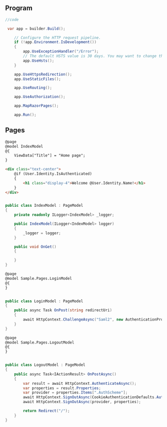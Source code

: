 ## Program

``` cs title="Program.cs" linenums="1" hl_lines="18"
//code

 var app = builder.Build();

    // Configure the HTTP request pipeline.
    if (!app.Environment.IsDevelopment())
    {
        app.UseExceptionHandler("/Error");
        // The default HSTS value is 30 days. You may want to change this for production scenarios, see https://aka.ms/aspnetcore-hsts.
        app.UseHsts();
    }

    app.UseHttpsRedirection();
    app.UseStaticFiles();

    app.UseRouting();

    app.UseAuthorization();

    app.MapRazorPages();

    app.Run();
```


## Pages

``` html title="Index.cshtml"
@page
@model IndexModel
@{
    ViewData["Title"] = "Home page";
}

<div class="text-center">
    @if (User.Identity.IsAuthenticated)
    {
        <h1 class="display-4">Welcome @User.Identity.Name!</h1>
    }
</div>
```



``` cs title="Index.cshtml.cs"

public class IndexModel : PageModel
{
    private readonly ILogger<IndexModel> _logger;

    public IndexModel(ILogger<IndexModel> logger)
    {
        _logger = logger;
    }

    public void OnGet()
    {

    }
}

```



``` html title="Login.cshtml"
@page
@model Sample.Pages.LoginModel
@{
}
```



``` cs title="Login.cshtml.cs"

public class LoginModel : PageModel
{
    public async Task OnPost(string redirectUri)
    {
        await HttpContext.ChallengeAsync("Saml2", new AuthenticationProperties { RedirectUri = redirectUri });
    }
}

```



``` html title="Logout.cshtml"
@page
@model Sample.Pages.LogoutModel
@{
}
```

``` cs title="Login.cshtml.cs"

public class LogoutModel : PageModel
{
    public async Task<IActionResult> OnPostAsync()
    {
        var result = await HttpContext.AuthenticateAsync();
        var properties = result.Properties;
        var provider = properties.Items[".AuthScheme"];
        await HttpContext.SignOutAsync(CookieAuthenticationDefaults.AuthenticationScheme);
        await HttpContext.SignOutAsync(provider, properties);

        return Redirect("/");
    }
}

```